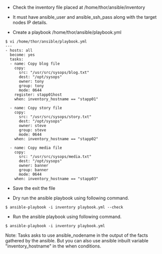 - Check the inventory file placed at /home/thor/ansible/inventory
- It must have ansible_user and ansible_ssh_pass along with the target nodes IP details.

- Create a playbook /home/thor/ansible/playbook.yml
```
$ vi /home/thor/ansible/playbook.yml
---
- hosts: all
  become: yes
  tasks:
  - name: Copy blog file
    copy:
      src: "/usr/src/sysops/blog.txt"
      dest: "/opt/sysops"
      owner: tony
      group: tony
      mode: 0644
    register: stapp01host
    when: inventory_hostname == "stapp01"

  - name: Copy story file
    copy:
      src: "/usr/src/sysops/story.txt"
      dest: "/opt/sysops"
      owner: steve
      group: steve
      mode: 0644
    when: inventory_hostname == "stapp02"

  - name: Copy media file
    copy:
      src: "/usr/src/sysops/media.txt"
      dest: "/opt/sysops"
      owner: banner
      group: banner
      mode: 0644
    when: inventory_hostname == "stapp03"
```    
- Save the exit the file

- Dry run the ansible playbook using following command.
```
$ ansible-playbook -i inventory playbook.yml --check
```

- Run the ansible playbook using following command.
```
$ ansible-playbook -i inventory playbook.yml
```

Note: Tasks asks to use ansible_nodename in the output of the facts gathered by the ansible. But you can also use ansible inbuilt variable "inventory_hostname" in the when conditions.